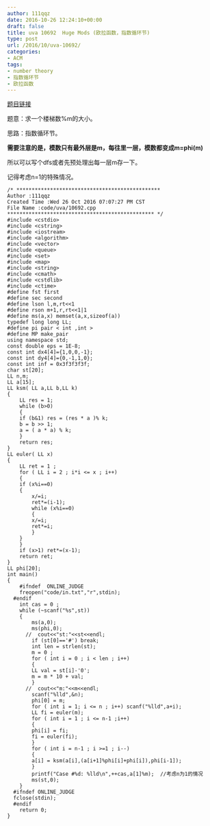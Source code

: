 ```yaml
---
author: 111qqz
date: 2016-10-26 12:24:10+00:00
draft: false
title: uva 10692  Huge Mods (欧拉函数，指数循环节)
type: post
url: /2016/10/uva-10692/
categories:
- ACM
tags:
- number theory
- 指数循环节
- 欧拉函数
---
```


[题目链接](https://uva.onlinejudge.org/index.php?option=com_onlinejudge&Itemid=8&page=show_problem&problem=1633)

题意：求一个楼梯数%m的大小。

思路：指数循环节。

**需要注意的是，模数只有最外层是m，每往里一层，模数都变成m=phi(m)**

所以可以写个dfs或者先预处理出每一层m存一下。

记得考虑n=1的特殊情况。

    
    /* ***********************************************
    Author :111qqz
    Created Time :Wed 26 Oct 2016 07:07:27 PM CST
    File Name :code/uva/10692.cpp
    ************************************************ */
    #include <cstdio>
    #include <cstring>
    #include <iostream>
    #include <algorithm>
    #include <vector>
    #include <queue>
    #include <set>
    #include <map>
    #include <string>
    #include <cmath>
    #include <cstdlib>
    #include <ctime>
    #define fst first
    #define sec second
    #define lson l,m,rt<<1
    #define rson m+1,r,rt<<1|1
    #define ms(a,x) memset(a,x,sizeof(a))
    typedef long long LL;
    #define pi pair < int ,int >
    #define MP make_pair
    using namespace std;
    const double eps = 1E-8;
    const int dx4[4]={1,0,0,-1};
    const int dy4[4]={0,-1,1,0};
    const int inf = 0x3f3f3f3f;
    char st[20];
    LL n,m;
    LL a[15];
    LL ksm( LL a,LL b,LL k)
    {
        LL res = 1;
        while (b>0)
        {
    	if (b&1) res = (res * a )% k;
    	b = b >> 1;
    	a = ( a * a) % k;
        }
        return res;
    }
    LL euler( LL x)
    {
        LL ret = 1 ;
        for ( LL i = 2 ; i*i <= x ; i++)
        {
    	if (x%i==0)
    	{
    	    x/=i;
    	    ret*=(i-1);
    	    while (x%i==0)
    	    {
    		x/=i;
    		ret*=i;
    	    }
    	}
        }
        if (x>1) ret*=(x-1);
        return ret;
    }
    LL phi[20];
    int main()
    {
    	#ifndef  ONLINE_JUDGE 
    	freopen("code/in.txt","r",stdin);
      #endif
    	int cas = 0 ;
    	while (~scanf("%s",st))
    	{
    	    ms(a,0);
    	    ms(phi,0);
    	  //  cout<<"st:"<<st<<endl;
    	    if (st[0]=='#') break;
    	    int len = strlen(st);
    	    m = 0 ;
    	    for ( int i = 0 ; i < len ; i++)
    	    {
    		LL val = st[i]-'0';
    		m = m * 10 + val;
    	    }
    	  //  cout<<"m:"<<m<<endl;
    	    scanf("%lld",&n);
    	    phi[0] = m;
    	    for ( int i = 1; i <= n ; i++) scanf("%lld",a+i);
    	    LL fi = euler(m);
    	    for ( int i = 1 ; i <= n-1 ;i++)
    	    {
    		phi[i] = fi;
    		fi = euler(fi);
    	    }
    	    for ( int i = n-1 ; i >=1 ; i--)
    	    {
    		a[i] = ksm(a[i],(a[i+1]%phi[i]+phi[i]),phi[i-1]);
    	    }
    	    printf("Case #%d: %lld\n",++cas,a[1]%m);  //考虑n为1的情况
    	    ms(st,0);
    	}
      #ifndef ONLINE_JUDGE  
      fclose(stdin);
      #endif
        return 0;
    }
    





